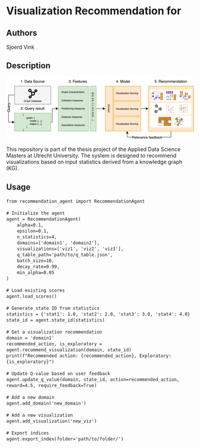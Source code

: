 # Visualization Recommendation for

## Authors

Sjoerd Vink

## Description

![pipeline](./reports/images/pipeline.png)

This repository is part of the thesis project of the Applied Data Science Masters at Utrecht University. The system is designed to recommend visualizations based on input statistics derived from a knowledge graph (KG).

## Usage

```
from recommendation_agent import RecommendationAgent

# Initialize the agent
agent = RecommendationAgent(
    alpha=0.1,
    epsilon=0.1,
    n_statistics=4,
    domains=['domain1', 'domain2'],
    visualizations=['viz1', 'viz2', 'viz3'],
    q_table_path='path/to/q_table.json',
    batch_size=10,
    decay_rate=0.99,
    min_alpha=0.05
)

# Load existing scores
agent.load_scores()

# Generate state ID from statistics
statistics = {'stat1': 1.0, 'stat2': 2.0, 'stat3': 3.0, 'stat4': 4.0}
state_id = agent.state_id(statistics)

# Get a visualization recommendation
domain = 'domain1'
recommended_action, is_exploratory = agent.recommend_visualization(domain, state_id)
print(f"Recommended action: {recommended_action}, Exploratory: {is_exploratory}")

# Update Q-value based on user feedback
agent.update_q_value(domain, state_id, action=recommended_action, reward=4.5, require_feedback=True)

# Add a new domain
agent.add_domain('new_domain')

# Add a new visualization
agent.add_visualization('new_viz')

# Export indices
agent.export_index(folder='path/to/folder/')
```
